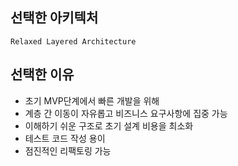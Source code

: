 ## 선택한 아키텍처
`Relaxed Layered Architecture`

## 선택한 이유
- 초기 MVP단계에서 빠른 개발을 위해
- 계층 간 이동이 자유롭고 비즈니스 요구사항에 집중 가능
- 이해하기 쉬운 구조로 초기 설계 비용을 최소화
- 테스트 코드 작성 용이
- 점진적인 리팩토링 가능


